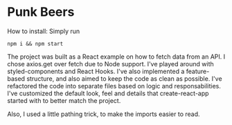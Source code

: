 # Punk Beers
How to install:
Simply run

```
npm i && npm start
```

The project was built as a React example on how to fetch data from an API. I chose axios.get over fetch due to Node support.
I've played around with styled-components and React Hooks.
I've also implemented a feature-based structure, and also aimed to keep the code as clean as possible.
I've refactored the code into separate files based on logic and responsabilities.
I've customized the default look, feel and details that create-react-app started with to better match the project.

Also, I used a little pathing trick, to make the imports easier to read.
